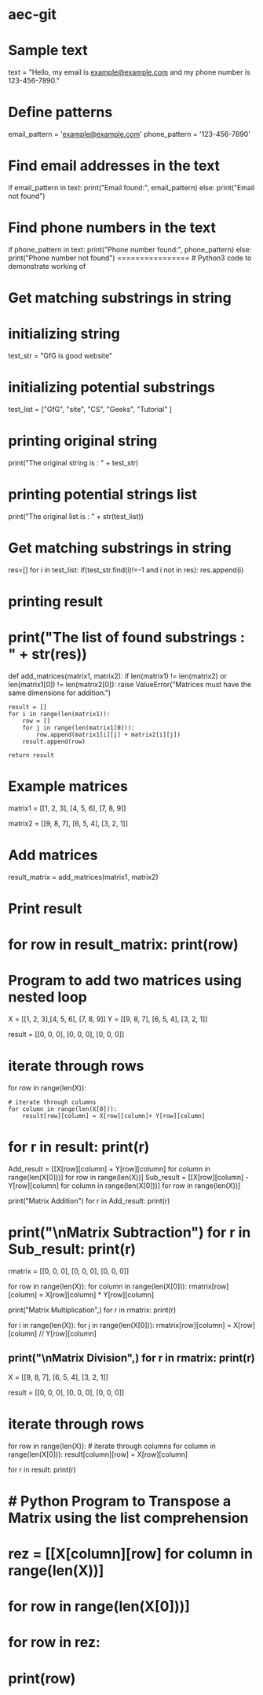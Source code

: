 # aec-git


# Sample text
text = "Hello, my email is example@example.com and my phone number is 123-456-7890."

# Define patterns
email_pattern = 'example@example.com'
phone_pattern = '123-456-7890'

# Find email addresses in the text
if email_pattern in text:
    print("Email found:", email_pattern)
else:
    print("Email not found")

# Find phone numbers in the text
if phone_pattern in text:
    print("Phone number found:", phone_pattern)
else:
    print("Phone number not found")
    ================
    # Python3 code to demonstrate working of
# Get matching substrings in string

# initializing string
test_str = "GfG is good website"

# initializing potential substrings
test_list = ["GfG", "site", "CS", "Geeks", "Tutorial" ]

# printing original string
print("The original string is : " + test_str)

# printing potential strings list
print("The original list is : " + str(test_list))


# Get matching substrings in string
res=[]
for i in test_list:
	if(test_str.find(i)!=-1 and i not in res):
		res.append(i)
# printing result
print("The list of found substrings : " + str(res))
=======================================================

  def add_matrices(matrix1, matrix2):
    if len(matrix1) != len(matrix2) or len(matrix1[0]) != len(matrix2[0]):
        raise ValueError("Matrices must have the same dimensions for addition.")
    
    result = []
    for i in range(len(matrix1)):
        row = []
        for j in range(len(matrix1[0])):
            row.append(matrix1[i][j] + matrix2[i][j])
        result.append(row)
    
    return result

# Example matrices
matrix1 = [[1, 2, 3],
           [4, 5, 6],
           [7, 8, 9]]

matrix2 = [[9, 8, 7],
           [6, 5, 4],
           [3, 2, 1]]

# Add matrices
result_matrix = add_matrices(matrix1, matrix2)

# Print result
for row in result_matrix:
    print(row)
=========================
# Program to add two matrices using nested loop
X = [[1, 2, 3],[4, 5, 6], [7, 8, 9]]
Y = [[9, 8, 7], [6, 5, 4], [3, 2, 1]]

result = [[0, 0, 0], [0, 0, 0], [0, 0, 0]]

# iterate through rows
for row in range(len(X)):

	# iterate through columns
	for column in range(len(X[0])):
		result[row][column] = X[row][column]+ Y[row][column]

for r in result:
	print(r)
========================================
Add_result = [[X[row][column] + Y[row][column]
			for column in range(len(X[0]))] 
			for row in range(len(X))]
Sub_result = [[X[row][column] - Y[row][column]
			for column in range(len(X[0]))] 
			for row in range(len(X))]

print("Matrix Addition")
for r in Add_result:
	print(r)

print("\nMatrix Subtraction")
for r in Sub_result:
	print(r)
=========================
rmatrix = [[0, 0, 0], [0, 0, 0], [0, 0, 0]]

for row in range(len(X)):
	for column in range(len(X[0])):
		rmatrix[row][column] = X[row][column] * Y[row][column]
		
print("Matrix Multiplication",)
for r in rmatrix:
	print(r)
		
for i in range(len(X)):
	for j in range(len(X[0])):
		rmatrix[row][column] = X[row][column] // Y[row][column]

print("\nMatrix Division",) 
for r in rmatrix:
	print(r)
---------------------
X = [[9, 8, 7], [6, 5, 4], [3, 2, 1]]

result = [[0, 0, 0], [0, 0, 0], [0, 0, 0]]

# iterate through rows
for row in range(len(X)):
	# iterate through columns
	for column in range(len(X[0])):
		result[column][row] = X[row][column]

for r in result:
	print(r)
	
# # Python Program to Transpose a Matrix using the list comprehension

# rez = [[X[column][row] for column in range(len(X))] 
# for row in range(len(X[0]))]

# for row in rez:
#	 print(row)

